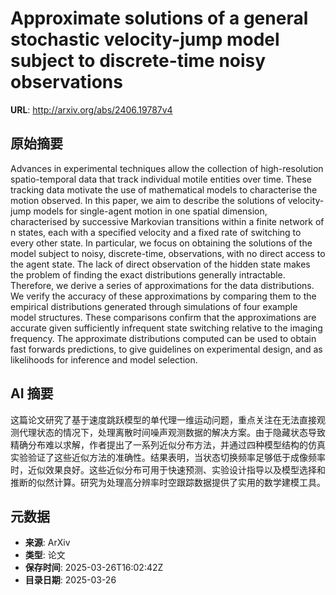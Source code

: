 # Approximate solutions of a general stochastic velocity-jump model subject to discrete-time noisy observations

**URL**: http://arxiv.org/abs/2406.19787v4

## 原始摘要

Advances in experimental techniques allow the collection of high-resolution
spatio-temporal data that track individual motile entities over time. These
tracking data motivate the use of mathematical models to characterise the
motion observed. In this paper, we aim to describe the solutions of
velocity-jump models for single-agent motion in one spatial dimension,
characterised by successive Markovian transitions within a finite network of n
states, each with a specified velocity and a fixed rate of switching to every
other state. In particular, we focus on obtaining the solutions of the model
subject to noisy, discrete-time, observations, with no direct access to the
agent state. The lack of direct observation of the hidden state makes the
problem of finding the exact distributions generally intractable. Therefore, we
derive a series of approximations for the data distributions. We verify the
accuracy of these approximations by comparing them to the empirical
distributions generated through simulations of four example model structures.
These comparisons confirm that the approximations are accurate given
sufficiently infrequent state switching relative to the imaging frequency. The
approximate distributions computed can be used to obtain fast forwards
predictions, to give guidelines on experimental design, and as likelihoods for
inference and model selection.


## AI 摘要

这篇论文研究了基于速度跳跃模型的单代理一维运动问题，重点关注在无法直接观测代理状态的情况下，处理离散时间噪声观测数据的解决方案。由于隐藏状态导致精确分布难以求解，作者提出了一系列近似分布方法，并通过四种模型结构的仿真实验验证了这些近似方法的准确性。结果表明，当状态切换频率足够低于成像频率时，近似效果良好。这些近似分布可用于快速预测、实验设计指导以及模型选择和推断的似然计算。研究为处理高分辨率时空跟踪数据提供了实用的数学建模工具。

## 元数据

- **来源**: ArXiv
- **类型**: 论文
- **保存时间**: 2025-03-26T16:02:42Z
- **目录日期**: 2025-03-26
